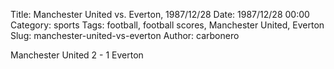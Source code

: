 Title: Manchester United vs. Everton, 1987/12/28
Date: 1987/12/28 00:00
Category: sports
Tags: football, football scores, Manchester United, Everton
Slug: manchester-united-vs-everton
Author: carbonero


Manchester United 2 - 1 Everton
